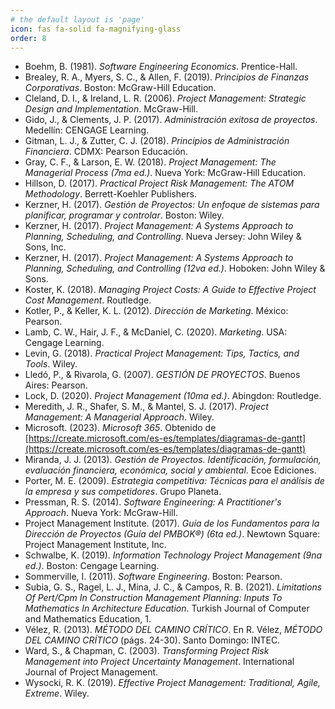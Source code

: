 ```yaml
---
# the default layout is 'page'
icon: fas fa-solid fa-magnifying-glass
order: 8
---
```


- Boehm, B. (1981). *Software Engineering Economics*. Prentice-Hall.  
- Brealey, R. A., Myers, S. C., & Allen, F. (2019). *Principios de Finanzas Corporativas*. Boston: McGraw-Hill Education.  
- Cleland, D. I., & Ireland, L. R. (2006). *Project Management: Strategic Design and Implementation*. McGraw-Hill.  
- Gido, J., & Clements, J. P. (2017). *Administración exitosa de proyectos*. Medellín: CENGAGE Learning.  
- Gitman, L. J., & Zutter, C. J. (2018). *Principios de Administración Financiera*. CDMX: Pearson Educación.  
- Gray, C. F., & Larson, E. W. (2018). *Project Management: The Managerial Process (7ma ed.)*. Nueva York: McGraw-Hill Education.  
- Hillson, D. (2017). *Practical Project Risk Management: The ATOM Methodology*. Berrett-Koehler Publishers.  
- Kerzner, H. (2017). *Gestión de Proyectos: Un enfoque de sistemas para planificar, programar y controlar*. Boston: Wiley.  
- Kerzner, H. (2017). *Project Management: A Systems Approach to Planning, Scheduling, and Controlling*. Nueva Jersey: John Wiley & Sons, Inc.  
- Kerzner, H. (2017). *Project Management: A Systems Approach to Planning, Scheduling, and Controlling (12va ed.)*. Hoboken: John Wiley & Sons.  
- Koster, K. (2018). *Managing Project Costs: A Guide to Effective Project Cost Management*. Routledge.  
- Kotler, P., & Keller, K. L. (2012). *Dirección de Marketing*. México: Pearson.  
- Lamb, C. W., Hair, J. F., & McDaniel, C. (2020). *Marketing*. USA: Cengage Learning.  
- Levin, G. (2018). *Practical Project Management: Tips, Tactics, and Tools*. Wiley.  
- Lledó, P., & Rivarola, G. (2007). *GESTIÓN DE PROYECTOS*. Buenos Aires: Pearson.  
- Lock, D. (2020). *Project Management (10ma ed.)*. Abingdon: Routledge.  
- Meredith, J. R., Shafer, S. M., & Mantel, S. J. (2017). *Project Management: A Managerial Approach*. Wiley.  
- Microsoft. (2023). *Microsoft 365*. Obtenido de [https://create.microsoft.com/es-es/templates/diagramas-de-gantt](https://create.microsoft.com/es-es/templates/diagramas-de-gantt)  
- Miranda, J. J. (2013). *Gestión de Proyectos. Identificación, formulación, evaluación financiera, económica, social y ambiental*. Ecoe Ediciones.  
- Porter, M. E. (2009). *Estrategia competitiva: Técnicas para el análisis de la empresa y sus competidores*. Grupo Planeta.  
- Pressman, R. S. (2014). *Software Engineering: A Practitioner's Approach*. Nueva York: McGraw-Hill.  
- Project Management Institute. (2017). *Guía de los Fundamentos para la Dirección de Proyectos (Guía del PMBOK®) (6ta ed.)*. Newtown Square: Project Management Institute, Inc.  
- Schwalbe, K. (2019). *Information Technology Project Management (9na ed.)*. Boston: Cengage Learning.  
- Sommerville, I. (2011). *Software Engineering*. Boston: Pearson.  
- Subia, G. S., Ragel, L. J., Mina, J. C., & Campos, R. B. (2021). *Limitations Of Pert/Cpm In Construction Management Planning: Inputs To Mathematics In Architecture Education*. Turkish Journal of Computer and Mathematics Education, 1.  
- Vélez, R. (2013). *MÉTODO DEL CAMINO CRÍTICO*. En R. Vélez, *MÉTODO DEL CAMINO CRÍTICO* (págs. 24-30). Santo Domingo: INTEC.  
- Ward, S., & Chapman, C. (2003). *Transforming Project Risk Management into Project Uncertainty Management*. International Journal of Project Management.  
- Wysocki, R. K. (2019). *Effective Project Management: Traditional, Agile, Extreme*. Wiley.  
